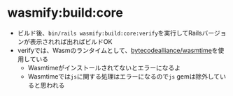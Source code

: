 # wasmify:build:core

* ビルド後、`bin/rails wasmify:build:core:verify`を実行してRailsバージョンが表示されれば出ればビルドOK
* verifyでは、Wasmのランタイムとして、[bytecodealliance/wasmtime](https://github.com/bytecodealliance/wasmtime)を使用している
  * Wasmtimeがインストールされてないとエラーになるよ
  * Wasmtimeでは`js`に関する処理はエラーになるので`js` gemは除外していると思われる
